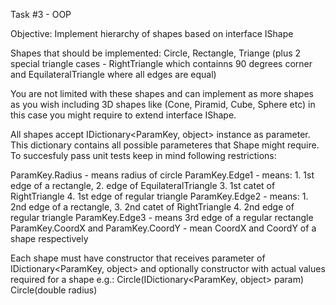 Task #3 - OOP

Objective:
Implement hierarchy of shapes based on interface IShape

Shapes that should be implemented: Circle, Rectangle, Triange (plus 2 special triangle cases - RightTriangle which containns 90 degrees corner and EquilateralTriangle where all edges are equal)

You are not limited with these shapes and can implement as more shapes as you wish including 3D shapes like (Cone, Piramid, Cube, Sphere etc) in this case you might require to extend interface IShape.

All shapes accept IDictionary<ParamKey, object> instance as parameter. This dictionary contains all possible parameteres that Shape might require.
To succesfuly pass unit tests keep in mind following restrictions:

ParamKey.Radius - means radius of circle
ParamKey.Edge1 - means: 
    1. 1st edge of a rectangle, 
    2. edge of EquilateralTriangle
    3. 1st catet of RightTriangle
    4. 1st edge of regular triangle
ParamKey.Edge2 - means:
    1. 2nd edge of a rectangle,
    3. 2nd catet of RightTriangle
    4. 2nd edge of regular triangle
ParamKey.Edge3 - means 3rd edge of a regular rectangle
ParamKey.CoordX and ParamKey.CoordY - mean CoordX and CoordY of a shape respectively

Each shape must have constructor that receives parameter of IDictionary<ParamKey, object> and optionally constructor with actual values required for a shape e.g.:
 Circle(IDictionary<ParamKey, object> param)
 Circle(double radius)